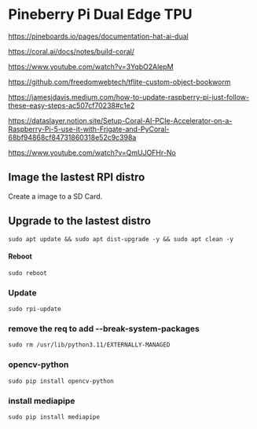 # Pineberry Pi Dual Edge TPU

https://pineboards.io/pages/documentation-hat-ai-dual

https://coral.ai/docs/notes/build-coral/

https://www.youtube.com/watch?v=3YqbO2AlepM

https://github.com/freedomwebtech/tflite-custom-object-bookworm

https://jamesjdavis.medium.com/how-to-update-raspberry-pi-just-follow-these-easy-steps-ac507cf70238#c1e2

https://dataslayer.notion.site/Setup-Coral-AI-PCIe-Accelerator-on-a-Raspberry-Pi-5-use-it-with-Frigate-and-PyCoral-68bf94868cf84731860318e52c9c398a

https://www.youtube.com/watch?v=QmUJOFHr-No

## Image the lastest RPI distro
Create a image to a SD Card.

## Upgrade to the lastest distro

```
sudo apt update && sudo apt dist-upgrade -y && sudo apt clean -y

```

#### Reboot
```
sudo reboot
```

### Update

```
sudo rpi-update
```

### remove the req to add --break-system-packages

```
sudo rm /usr/lib/python3.11/EXTERNALLY-MANAGED
```

### opencv-python
```
sudo pip install opencv-python
```


### install mediapipe
```
sudo pip install mediapipe
```



